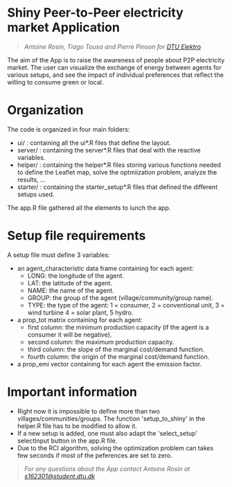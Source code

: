 # Shiny Peer-to-Peer electricity market Application 

> *Antoine Rosin, Tiago Tousa and Pierre Pinson for [DTU Elektro](http://www.elektro.dtu.dk/english)*

The aim of the App is to raise the awareness of people about P2P electricity market. The user can visualize the exchange of energy between agents for various setups, and see the impact of individual preferences that reflect the willing to consume green or local.

# Organization
The code is organized in four main folders:
- ui/ : containing all the ui*.R files that define the layout.
- server/ : containing the server*.R files that deal with the reactive variables.
- helper/ : containing the helper*.R files storing various functions needed to define the Leaflet map, solve the optmiization problem, analyze the results, ...
- starter/ : containing the starter_setup*.R files that defined the different setups used.

The app.R file gathered all the elements to lunch the app.

# Setup file requirements
A setup file must define 3 variables:
- an agent_characteristic data frame containing for each agent:
  - LONG: the longitude of the agent.
  - LAT: the latitude of the agent.
  - NAME: the name of the agent.
  - GROUP: the group of the agent (village/community/group name).
  - TYPE: the type of the agent: 1 = consumer, 2 = conventional unit, 3 = wind turbine 4 = solar plant, 5  hydro.
- a prop_tot matrix containing for each agent:
  - first column: the minimum production capacity (if the agent is a consumer it will be negative).
  - second column: the maximum production capacity.
  - third column: the slope of the marginal cost/demand function.
  - fourth column: the origin of the marginal cost/demand function.
- a prop_emi vector containing for each agent the emission factor.

# Important information

- Right now it is impossible to define more than two villages/communities/groups. The function 'setup_to_shiny' in the helper.R file has to be modified to allow it.
- If a new setup is added, one must also adapt the 'select_setup' selectInput button in the app.R file.
- Due to the RCI algorithm, solving the optimization problem can takes few seconds if most of the peferences are set to zero.


> *For any questions about the App contact Antoine Rosin at s162301@student.dtu.dk*



